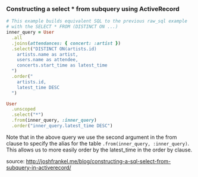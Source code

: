 ### Constructing a select * from subquery using ActiveRecord
```ruby
# This example builds equivalent SQL to the previous raw_sql example 
# with the SELECT * FROM (DISTINCT ON ...)
inner_query = User
  .all
  .joins(attendances: { concert: :artist })
  .select("DISTINCT ON(artists.id)
    artists.name as artist,
    users.name as attendee,
    concerts.start_time as latest_time
  ")
  .order("
    artists.id, 
    latest_time DESC
  ")

User
  .unscoped
  .select("*")
  .from(inner_query, :inner_query)
  .order("inner_query.latest_time DESC")
  ```
Note that in the above query we use the second argument in the from clause to 
specify the alias for the table ```.from(inner_query, :inner_query)```. 
This allows us to more easily order by the latest_time in the order by clause.

source: http://joshfrankel.me/blog/constructing-a-sql-select-from-subquery-in-activerecord/

